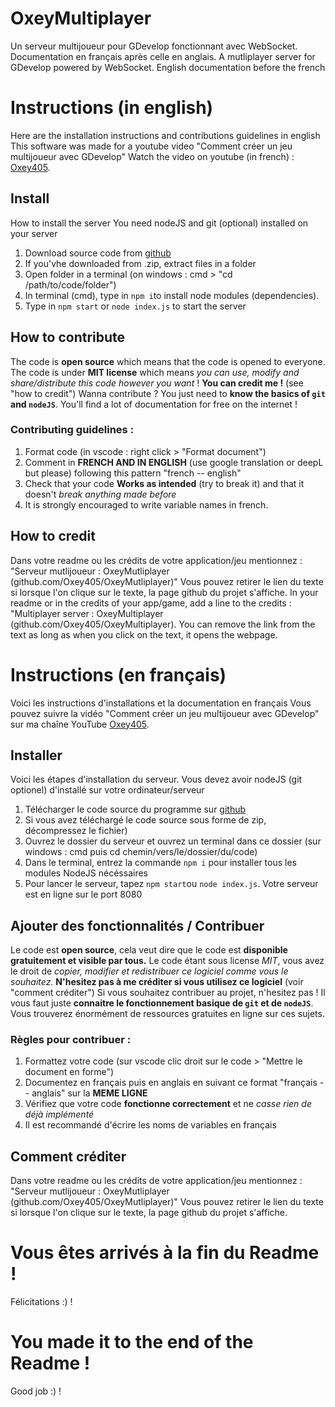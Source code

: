 # OxeyMultiplayer
Un serveur multijoueur pour GDevelop fonctionnant avec WebSocket.
Documentation en français après celle en anglais.
A mutliplayer server for GDevelop powered by WebSocket.
English documentation before the french 

# Instructions (in english)
Here are the installation instructions and contributions guidelines in english
This software was made for a youtube video "Comment créer un jeu multijoueur avec GDevelop"
Watch the video on youtube (in french) : [Oxey405](https://youtube.com/oxey405).
## Install
How to install the server
You need nodeJS and git (optional) installed on your server
1. Download source code from [github](https://github.com/oxey405/OxeyMutliplayer)
2. If you'vhe downloaded from .zip, extract files in a folder
3. Open folder in a terminal (on windows : cmd > "cd /path/to/code/folder")
4. In terminal (cmd), type in `npm i`to install node modules (dependencies).
5. Type in `npm start` or `node index.js` to start the server
## How to contribute
The code is **open source** which means that the code is opened to everyone.
The code is under **MIT license** which means *you can use, modify and share/distribute this code however you want* !
**You can credit me !** (see "how to credit")
Wanna contribute ? You just need to **know the basics of `git` and `nodeJS`**. You'll find a lot of documentation for free on the internet !
### Contributing guidelines :
1. Format code (in vscode : right click > "Format document")
2. Comment in **FRENCH AND IN ENGLISH** (use google translation or deepL but please) following this pattern "french -- english"
3. Check that your code **Works as intended** (try to break it) and that it doesn't *break anything made before*
4. It is strongly encouraged to write variable names in french.
## How to credit
Dans votre readme ou les crédits de votre application/jeu mentionnez : "Serveur mutlijoueur : OxeyMutliplayer (github.com/Oxey405/OxeyMutliplayer)" Vous pouvez retirer le lien du texte si lorsque l'on clique sur le texte, la page github du projet s'affiche.
In your readme or in the credits of your app/game, add a line to the credits : "Multiplayer server : OxeyMultiplayer (github.com/Oxey405/OxeyMultiplayer). You can remove the link from the text as long as when you click on the text, it opens the webpage.

# Instructions (en français)
Voici les instructions d'installations et la documentation en français
Vous pouvez suivre la vidéo "Comment créer un jeu multijoueur avec GDevelop"
sur ma chaîne YouTube [Oxey405](https://youtube.com/oxey405).
## Installer
Voici les étapes d'installation du serveur.
Vous devez avoir nodeJS (git optionel) d'installé sur votre ordinateur/serveur
1. Télécharger le code source du programme sur [github](https://github.com/oxey405/OxeyMutliplayer)
2. Si vous avez téléchargé le code source sous forme de zip, décompressez le fichier)
3. Ouvrez le dossier du serveur et ouvrez un terminal dans ce dossier (sur windows : cmd puis cd chemin/vers/le/dossier/du/code)
4. Dans le terminal, entrez la commande `npm i` pour installer tous les modules NodeJS nécéssaires
5. Pour lancer le serveur, tapez `npm start`ou `node index.js`. Votre serveur est en ligne sur le port 8080
## Ajouter des fonctionnalités / Contribuer
Le code est **open source**, cela veut dire que le code est **disponible gratuitement et visible par tous.**
Le code étant sous license *MIT*, vous avez le droit de *copier, modifier et redistribuer ce logiciel comme vous le souhaitez.*
**N'hesitez pas à me créditer si vous utilisez ce logiciel** (voir "comment créditer")
Si vous souhaitez contribuer au projet, n'hesitez pas ! Il vous faut juste **connaitre le fonctionnement basique de `git` et de `nodeJS`**. Vous trouverez énormément de ressources gratuites en ligne sur ces sujets.
### Règles pour contribuer :
1. Formattez votre code (sur vscode clic droit sur le code > "Mettre le document en forme")
2. Documentez en français puis en anglais en suivant ce format "français -- anglais" sur la **MEME LIGNE**
3. Vérifiez que votre code **fonctionne correctement** et ne *casse rien de déjà implémenté*
4. Il est recommandé d'écrire les noms de variables en français
## Comment créditer
Dans votre readme ou les crédits de votre application/jeu mentionnez : "Serveur mutlijoueur : OxeyMutliplayer (github.com/Oxey405/OxeyMutliplayer)" Vous pouvez retirer le lien du texte si lorsque l'on clique sur le texte, la page github du projet s'affiche.

# Vous êtes arrivés à la fin du Readme !
Félicitations :) !

# You made it to the end of the Readme !
Good job :) !
